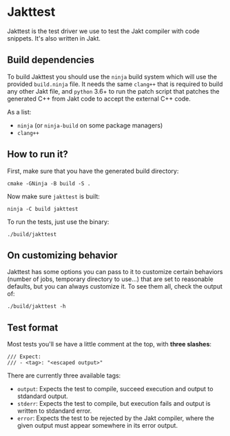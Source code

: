 # Jakttest

Jakttest is the test driver we use to test the Jakt compiler with code snippets.
It's also written in Jakt.

## Build dependencies

To build Jakttest you should use the `ninja` build system which will use the provided `build.ninja` file.
It needs the same `clang++` that is required to build any other Jakt file, and `python` 3.6+ to run the
patch script that patches the generated C++ from Jakt code to accept the external C++ code.

As a list:

- `ninja` (or `ninja-build` on some package managers)
- `clang++`

## How to run it?

First, make sure that you have the generated build directory:

```shell
cmake -GNinja -B build -S .
```

Now make sure `jakttest` is built:

```shell
ninja -C build jakttest
```

To run the tests, just use the binary:

```shell
./build/jakttest
```

## On customizing behavior

Jakttest has some options you can pass to it to customize certain behaviors
(number of jobs, temporary directory to use...) that are set to reasonable
defaults, but you can always customize it. To see them all, check the output
of:

```shell
./build/jakttest -h
```

## Test format

Most tests you'll se have a little comment at the top, with **three slashes**:
```jakt
/// Expect:
/// - <tag>: "<escaped output>"
```

There are currently three available tags:
- `output`: Expects the test to compile, succeed execution and output to
  stdandard output.
- `stderr`: Expects the test to compile, but execution fails and output is
  written to stdandard error.
- `error`: Expects the test to be rejected by the Jakt compiler, where the given
  output must appear somewhere in its error output.
